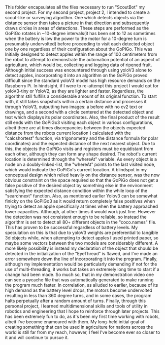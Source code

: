 This folder encapsulates all the files necessary to run "ScoutBot" my second project. For my second project, project 2, I intended to create a scout-like or surveying algorithm. One which detects objects via the distance sensor then takes a picture in that direction and subsequently draws circles in areas of detections. These steps are performed as the GoPiGo rotates in ~10-degree intervals(it has been set to 12 as sometimes when the battery is low the power to the motor for a 10-degree turn is presumably undervolted) before proceeding to visit each detected object one by one regardless of their configuration about the GoPIGo. This was Initially designed to detect apples within the range of 100 centimeters from the robot to attempt to demonstrate the automation potential of an aspect of agriculture, which would be, collecting and logging data of ripened fruit. Although initial success was encountered through using yoloV3 alone to detect apples, incorporating it into an algorithm on the GoPiGo proved difficult since the standard yoloV3 model has high resource demands on the Raspberry Pi. In hindsight, if I were to re-attempt this project I would opt for yoloV3-tiny or YoloV2, as they are lighter and faster. Regardless, the algorithm still fulfills a considerable amount of its original function. To start with, it still takes snapshots within a certain distance and processes it through YoloV3, outputting two images: a before with no cv2 text or drawings, and a second with a circle centered at the detected object and text which displays its polar coordinates. Also, the final product of the result still ends with the GoPiGo3  visiting each object in various configurations, albeit there are at times discrepancies between the objects expected distance from the robots current location ( calculated with the "calcshortest" function, via trigonometry and the distance formula for polar coordinates) and the expected distance of the next nearest object. Due to this, the objects the GoPiGo visits and registers must be equidistant from each other, although they can form any shape desired. The robot's current location is determined through the "whereAt" variable. As every object is a node on a doubly-linked-list, the "whereAt" points to the last visited node, which would indicate the GoPiGo's current location. A blindspot in my conceptual design which relied heavily on the distance sensor, was the now obvious constraint on the space required so that the GoPiGo does not get a false positive of the desired object by something else in the environment satisfying the expected distance condition within the while loop of the "searchnext" function. Also, as mentioned earlier Yolov3 can be somewhat finicky on the GoPIGo3 as it would return completely false positives when trying to detect an apple specifically at times when the battery approached lower capacities. Although, at other times it would work just fine. However the detection was not consistent enough to be reliable, so instead the algorithm is set to detect all 80+ different objects in the "coco.names" file. This has proven to be successful regardless of battery levels. My speculation on this is that due to yoloV3  weights are preferential to tangible 3d objects while, when attempting to detect apples I used printed paper, so maybe some vectors between the two models are considerably different. A more likely possibility is instead my declaration of the object that should be detected in the initialization of the "EyeThread" is flawed, and I've made an error somewhere down the line of incorporating it into the program. Finally, although my implementation would be particularly demanding if not for the use of multi-threading, it works but takes an extremely long time to start if a change had been made. So much so, that in my demonstration video one can see a pycache file that was automatically generated to make running the program much faster. In correlation, as alluded to earlier, because of its high demand as the battery level drops, the motors become undervolted resulting in less than 360 degree turns, and in some cases, the program halts perpetually after a random amount of turns. Finally, through this personal project, I learned multidimensional skills and tools of utility in robotics and engineering that I hope to reinforce through later projects. This has been extremely fun to do, as it's been my first time working with robots, albeit I've become enamoured with them. My long-held initial goal of creating something that can be used in agriculture for nations across the world is still far from my reach, however, I feel I've become ever so closer to it and will continue to pursue it.
